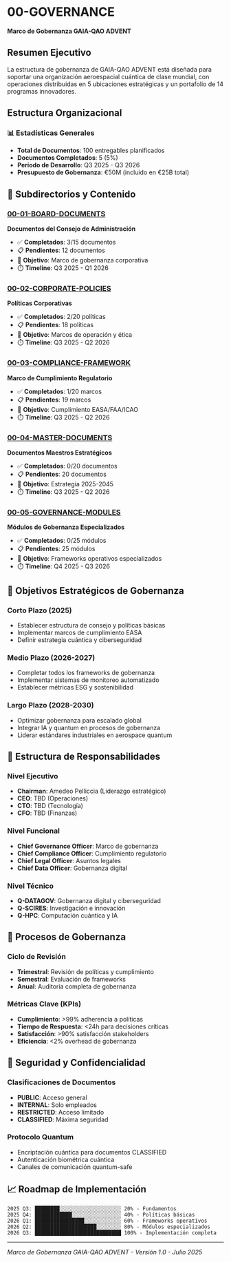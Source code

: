 # 00-GOVERNANCE
**Marco de Gobernanza GAIA-QAO ADVENT**

## Resumen Ejecutivo

La estructura de gobernanza de GAIA-QAO ADVENT está diseñada para soportar una organización aeroespacial cuántica de clase mundial, con operaciones distribuidas en 5 ubicaciones estratégicas y un portafolio de 14 programas innovadores.

## Estructura Organizacional

### 📊 Estadísticas Generales
- **Total de Documentos**: 100 entregables planificados
- **Documentos Completados**: 5 (5%)
- **Período de Desarrollo**: Q3 2025 - Q3 2026
- **Presupuesto de Gobernanza**: €50M (incluido en €25B total)

## 📁 Subdirectorios y Contenido

### [00-01-BOARD-DOCUMENTS](./00-01-BOARD-DOCUMENTS/) 
**Documentos del Consejo de Administración**
- ✅ **Completados**: 3/15 documentos
- 📋 **Pendientes**: 12 documentos
- 🎯 **Objetivo**: Marco de gobernanza corporativa
- ⏱️ **Timeline**: Q3 2025 - Q1 2026

### [00-02-CORPORATE-POLICIES](./00-02-CORPORATE-POLICIES/)
**Políticas Corporativas**
- ✅ **Completados**: 2/20 políticas
- 📋 **Pendientes**: 18 políticas
- 🎯 **Objetivo**: Marcos de operación y ética
- ⏱️ **Timeline**: Q3 2025 - Q2 2026

### [00-03-COMPLIANCE-FRAMEWORK](./00-03-COMPLIANCE-FRAMEWORK/)
**Marco de Cumplimiento Regulatorio**
- ✅ **Completados**: 1/20 marcos
- 📋 **Pendientes**: 19 marcos
- 🎯 **Objetivo**: Cumplimiento EASA/FAA/ICAO
- ⏱️ **Timeline**: Q3 2025 - Q2 2026

### [00-04-MASTER-DOCUMENTS](./00-04-MASTER-DOCUMENTS/)
**Documentos Maestros Estratégicos**
- ✅ **Completados**: 0/20 documentos
- 📋 **Pendientes**: 20 documentos
- 🎯 **Objetivo**: Estrategia 2025-2045
- ⏱️ **Timeline**: Q3 2025 - Q2 2026

### [00-05-GOVERNANCE-MODULES](./00-05-GOVERNANCE-MODULES/)
**Módulos de Gobernanza Especializados**
- ✅ **Completados**: 0/25 módulos
- 📋 **Pendientes**: 25 módulos
- 🎯 **Objetivo**: Frameworks operativos especializados
- ⏱️ **Timeline**: Q4 2025 - Q3 2026

## 🎯 Objetivos Estratégicos de Gobernanza

### Corto Plazo (2025)
- Establecer estructura de consejo y políticas básicas
- Implementar marcos de cumplimiento EASA
- Definir estrategia cuántica y ciberseguridad

### Medio Plazo (2026-2027)
- Completar todos los frameworks de gobernanza
- Implementar sistemas de monitoreo automatizado
- Establecer métricas ESG y sostenibilidad

### Largo Plazo (2028-2030)
- Optimizar gobernanza para escalado global
- Integrar IA y quantum en procesos de gobernanza
- Liderar estándares industriales en aerospace quantum

## 👥 Estructura de Responsabilidades

### Nivel Ejecutivo
- **Chairman**: Amedeo Pelliccia (Liderazgo estratégico)
- **CEO**: TBD (Operaciones)
- **CTO**: TBD (Tecnología)
- **CFO**: TBD (Finanzas)

### Nivel Funcional
- **Chief Governance Officer**: Marco de gobernanza
- **Chief Compliance Officer**: Cumplimiento regulatorio
- **Chief Legal Officer**: Asuntos legales
- **Chief Data Officer**: Gobernanza digital

### Nivel Técnico
- **Q-DATAGOV**: Gobernanza digital y ciberseguridad
- **Q-SCIRES**: Investigación e innovación
- **Q-HPC**: Computación cuántica y IA

## 🔄 Procesos de Gobernanza

### Ciclo de Revisión
- **Trimestral**: Revisión de políticas y cumplimiento
- **Semestral**: Evaluación de frameworks
- **Anual**: Auditoría completa de gobernanza

### Métricas Clave (KPIs)
- **Cumplimiento**: >99% adherencia a políticas
- **Tiempo de Respuesta**: <24h para decisiones críticas
- **Satisfacción**: >90% satisfacción stakeholders
- **Eficiencia**: <2% overhead de gobernanza

## 🔐 Seguridad y Confidencialidad

### Clasificaciones de Documentos
- **PUBLIC**: Acceso general
- **INTERNAL**: Solo empleados
- **RESTRICTED**: Acceso limitado
- **CLASSIFIED**: Máxima seguridad

### Protocolo Quantum
- Encriptación cuántica para documentos CLASSIFIED
- Autenticación biométrica cuántica
- Canales de comunicación quantum-safe

## 📈 Roadmap de Implementación

```
2025 Q3: ████████░░░░░░░░░░░░░░░░░░░░ 20% - Fundamentos
2025 Q4: ████████████░░░░░░░░░░░░░░░░ 40% - Políticas básicas
2026 Q1: ████████████████░░░░░░░░░░░░ 60% - Frameworks operativos
2026 Q2: ████████████████████░░░░░░░░ 80% - Módulos especializados
2026 Q3: ████████████████████████████ 100% - Implementación completa
```

---
*Marco de Gobernanza GAIA-QAO ADVENT - Versión 1.0 - Julio 2025*
